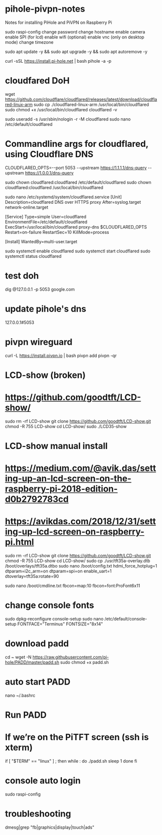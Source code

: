 # pihole-pivpn-notes
Notes for installing PiHole and PiVPN on Raspberry Pi

sudo raspi-config
change password
change hostname
enable camera
enable SPI (for lcd)
enable wifi (optional)
enable vnc (only on desktop mode)
change timezone

sudo apt update -y && sudo apt upgrade -y && sudo apt autoremove -y


curl -sSL https://install.pi-hole.net | bash
pihole -a -p


# cloudfared DoH
wget https://github.com/cloudflare/cloudflared/releases/latest/download/cloudflared-linux-arm
sudo cp ./cloudflared-linux-arm /usr/local/bin/cloudflared
sudo chmod +x /usr/local/bin/cloudflared
cloudflared -v

sudo useradd -s /usr/sbin/nologin -r -M cloudflared
sudo nano /etc/default/cloudflared
# Commandline args for cloudflared, using Cloudflare DNS
CLOUDFLARED_OPTS=--port 5053 --upstream https://1.1.1.1/dns-query --upstream https://1.0.0.1/dns-query


sudo chown cloudflared:cloudflared /etc/default/cloudflared
sudo chown cloudflared:cloudflared /usr/local/bin/cloudflared

sudo nano /etc/systemd/system/cloudflared.service
[Unit]
Description=cloudflared DNS over HTTPS proxy
After=syslog.target network-online.target

[Service]
Type=simple
User=cloudflared
EnvironmentFile=/etc/default/cloudflared
ExecStart=/usr/local/bin/cloudflared proxy-dns $CLOUDFLARED_OPTS
Restart=on-failure
RestartSec=10
KillMode=process

[Install]
WantedBy=multi-user.target


sudo systemctl enable cloudflared
sudo systemctl start cloudflared
sudo systemctl status cloudflared

# test doh
dig @127.0.0.1 -p 5053 google.com



# update pihole's dns
127.0.0.1#5053


# pivpn wireguard
curl -L https://install.pivpn.io | bash
pivpn add
pivpn -qr


# LCD-show (broken)
# https://github.com/goodtft/LCD-show/
sudo rm -rf LCD-show
git clone https://github.com/goodtft/LCD-show.git
chmod -R 755 LCD-show
cd LCD-show/
sudo ./LCD35-show


# LCD-show manual install
# https://medium.com/@avik.das/setting-up-an-lcd-screen-on-the-raspberry-pi-2018-edition-d0b2792783cd
# https://avikdas.com/2018/12/31/setting-up-lcd-screen-on-raspberry-pi.html
sudo rm -rf LCD-show
git clone https://github.com/goodtft/LCD-show.git
chmod -R 755 LCD-show
cd LCD-show/
sudo cp ./usr/tft35a-overlay.dtb /boot/overlays/tft35a.dtbo
sudo nano /boot/config.txt
hdmi_force_hotplug=1
dtparam=i2c_arm=on
dtparam=spi=on
enable_uart=1
dtoverlay=tft35a:rotate=90

sudo nano /boot/cmdline.txt
fbcon=map:10 fbcon=font:ProFont6x11


# change console fonts
sudo dpkg-reconfigure console-setup
sudo nano /etc/default/console-setup
FONTFACE="Terminus"
FONTSIZE="8x14"


# download padd
cd ~
wget -N https://raw.githubusercontent.com/pi-hole/PADD/master/padd.sh
sudo chmod +x padd.sh


# auto start PADD
nano ~/.bashrc
# Run PADD
# If we’re on the PiTFT screen (ssh is xterm)
if [ "$TERM" == "linux" ] ; then
  while :
  do
    ./padd.sh
    sleep 1
  done
fi


# console auto login
sudo raspi-config 


# troubleshooting
dmesg|grep "fb\|graphics\|display\|touch\|ads"
